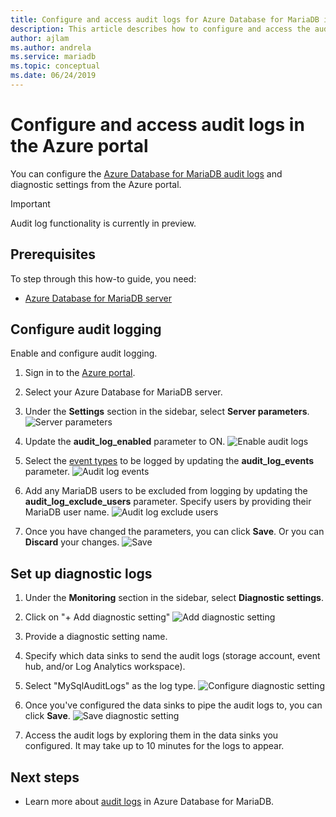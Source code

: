 ```yaml
---
title: Configure and access audit logs for Azure Database for MariaDB in Azure portal
description: This article describes how to configure and access the audit logs in Azure Database for MariaDB from the Azure portal.
author: ajlam
ms.author: andrela
ms.service: mariadb
ms.topic: conceptual
ms.date: 06/24/2019
---
```


# Configure and access audit logs in the Azure portal

You can configure the [Azure Database for MariaDB audit logs](concepts-audit-logs.md) and diagnostic settings from the Azure portal.

> [!IMPORTANT]
> Audit log functionality is currently in preview.

## Prerequisites

To step through this how-to guide, you need:

- [Azure Database for MariaDB server](quickstart-create-mariadb-server-database-using-azure-portal.md)

## Configure audit logging

Enable and configure audit logging.

1. Sign in to the [Azure portal](https://portal.azure.com/).

1. Select your Azure Database for MariaDB server.

1. Under the **Settings** section in the sidebar, select **Server parameters**.
    ![Server parameters](./media/howto-configure-audit-logs-portal/server-parameters.png)

1. Update the **audit_log_enabled** parameter to ON.
    ![Enable audit logs](./media/howto-configure-audit-logs-portal/audit-log-enabled.png)

1. Select the [event types](concepts-audit-logs.md#configure-audit-logging) to be logged by updating the **audit_log_events** parameter.
    ![Audit log events](./media/howto-configure-audit-logs-portal/audit-log-events.png)

1. Add any MariaDB users to be excluded from logging by updating the **audit_log_exclude_users** parameter. Specify users by providing their MariaDB user name.
    ![Audit log exclude users](./media/howto-configure-audit-logs-portal/audit-log-exclude-users.png)

1. Once you have changed the parameters, you can click **Save**. Or you can **Discard** your changes.
    ![Save](./media/howto-configure-audit-logs-portal/save-parameters.png)

## Set up diagnostic logs

1. Under the **Monitoring** section in the sidebar, select **Diagnostic settings**.

1. Click on "+ Add diagnostic setting"
![Add diagnostic setting](./media/howto-configure-audit-logs-portal/add-diagnostic-setting.png)

1. Provide a diagnostic setting name.

1. Specify which data sinks to send the audit logs (storage account, event hub, and/or Log Analytics workspace).

1. Select "MySqlAuditLogs" as the log type.
![Configure diagnostic setting](./media/howto-configure-audit-logs-portal/configure-diagnostic-setting.png)

1. Once you've configured the data sinks to pipe the audit logs to, you can click **Save**.
![Save diagnostic setting](./media/howto-configure-audit-logs-portal/save-diagnostic-setting.png)

1. Access the audit logs by exploring them in the data sinks you configured. It may take up to 10 minutes for the logs to appear.

## Next steps

- Learn more about [audit logs](concepts-audit-logs.md) in Azure Database for MariaDB.